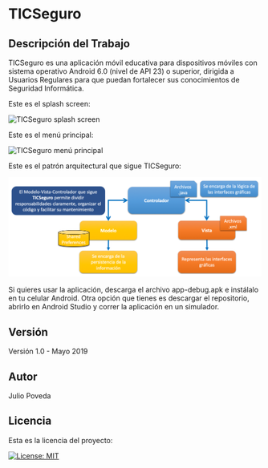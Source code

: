 # TICSeguro

## Descripción del Trabajo

TICSeguro es una aplicación móvil educativa para dispositivos móviles con sistema operativo Android 6.0 (nivel de API 23) o superior, dirigida a Usuarios Regulares para que puedan fortalecer sus conocimientos de Seguridad Informática.

Este es el splash screen:

<img alt="TICSeguro splash screen" src="https://github.com/JulioPoveda/TICSeguro/blob/master/images/TICSeguro_splash_screen.png?raw=true" height="500" width="300">

Este es el menú principal:

<img alt="TICSeguro menú principal" src="https://github.com/JulioPoveda/TICSeguro/blob/master/images/TICSeguro_main_menu.png?raw=true" height="500" width="300">

Este es el patrón arquitectural que sigue TICSeguro:

![TICSeguro Model View Controller Architectural Pattern](https://raw.githubusercontent.com/JulioPoveda/TICSeguro/master/images/ARCHITECTURAL_PATTERN.png)

Si quieres usar la aplicación, descarga el archivo app-debug.apk e instálalo en tu celular Android. Otra opción que tienes es descargar el repositorio, abrirlo en Android Studio y correr la aplicación en un simulador.

## Versión

Versión 1.0 - Mayo 2019

## Autor

Julio Poveda

## Licencia

Esta es la licencia del proyecto:

[![License: MIT](https://img.shields.io/badge/License-MIT-yellow.svg)](https://opensource.org/licenses/MIT)

